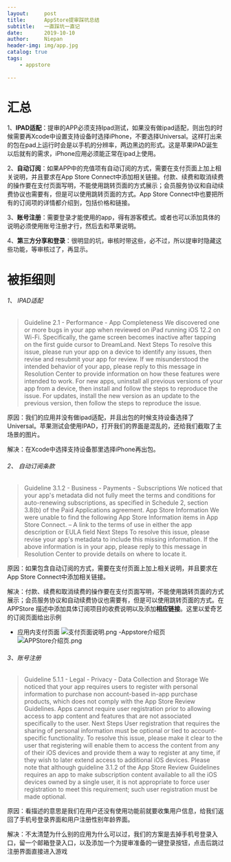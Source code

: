 ```yaml
---
layout:     post
title:      AppStore提审踩坑总结
subtitle:   一直踩坑一直记
date:       2019-10-10
author:     Niepan
header-img: img/app.jpg
catalog: true
tags:
    - appstore
    
---
```



#  汇总

1、**IPAD适配**：提审的APP必须支持Ipad测试，如果没有做ipad适配，则出包的时候需要再Xcode中设置支持设备时选择iPhone，不要选择Universal。这样打出来的包在pad上运行时会是以手机的分辨率，两边黑边的形式。这是苹果IPAD诞生以后就有的需求，iPhone应用必须能正常在ipad上使用。

2、**自动订阅**：如果APP中的充值项有自动订阅的方式，需要在支付页面上加上相关说明，并且要求在App Store Connect中添加相关链接。付款、续费和取消续费的操作要在支付页面写明，不能使用跳转页面的方式展示；会员服务协议和自动续费协议也需要有，但是可以使用跳转页面的方式。App Store Connect中也要把所有的订阅项的详情都介绍到，包括价格和链接。

3、**账号注册**：需要登录才能使用的app，得有游客模式。或者也可以添加具体的说明必须使用账号注册才行，然后去和苹果说明。

4、**第三方分享和登录**：很明显的坑，审核时带这些，必不过，所以提审时隐藏这些功能，等审核过了，再显示。


#  被拒细则

###### 1、 IPAD适配

>Guideline 2.1 - Performance - App Completeness
We discovered one or more bugs in your app when reviewed on iPad running iOS 12.2 on Wi-Fi.
Specifically, the game screen becomes inactive after tapping on the first guide cursor to DreamLand.
Next Steps
To resolve this issue, please run your app on a device to identify any issues, then revise and resubmit your app for review.
If we misunderstood the intended behavior of your app, please reply to this message in Resolution Center to provide information on how these features were intended to work.
For new apps, uninstall all previous versions of your app from a device, then install and follow the steps to reproduce the issue. For updates, install the new version as an update to the previous version, then follow the steps to reproduce the issue.

原因：我们的应用并没有做ipad适配，并且出包的时候支持设备选择了Universal。苹果测试会使用IPAD，打开我们的界面是混乱的，还给我们截取了主场景的图片。

解决：在Xcode中选择支持设备那里选择iPhone再出包。


###### 2、 自动订阅条款

>Guideline 3.1.2 - Business - Payments - Subscriptions
We noticed that your app's metadata did not fully meet the terms and conditions for auto-renewing subscriptions, as specified in Schedule 2, section 3.8(b) of the Paid Applications agreement.
App Store Information
We were unable to find the following App Store Information items in App Store Connect.
– A link to the terms of use in either the app description or EULA field
Next Steps
To resolve this issue, please revise your app's metadata to include this missing information. If the above information is in your app, please reply to this message in Resolution Center to provide details on where to locate it.

原因：如果包含自动订阅的方式，需要在支付页面上加上相关说明，并且要求在App Store Connect中添加相关链接。

解决：付款、续费和取消续费的操作要在支付页面写明，不能使用跳转页面的方式展示；会员服务协议和自动续费协议也需要有，但是可以使用跳转页面的方式。在APPStore 描述中添加具体订阅项目的收费说明以及添加**相应链接**。这里以爱奇艺的订阅页面给出示例
- 应用内支付页面
![支付页面说明.png](https://upload-images.jianshu.io/upload_images/1874051-d187963056ed3512.png?imageMogr2/auto-orient/strip%7CimageView2/2/w/1240)
-Appstore介绍页
![APPStore介绍页.png](https://upload-images.jianshu.io/upload_images/1874051-934208689817cf45.png?imageMogr2/auto-orient/strip%7CimageView2/2/w/1240)


###### 3、账号注册

>Guideline 5.1.1 - Legal - Privacy - Data Collection and Storage
We noticed that your app requires users to register with personal information to purchase non account-based in-app purchase products, which does not comply with the App Store Review Guidelines.
Apps cannot require user registration prior to allowing access to app content and features that are not associated specifically to the user.
Next Steps
User registration that requires the sharing of personal information must be optional or tied to account-specific functionality.
To resolve this issue, please make it clear to the user that registering will enable them to access the content from any of their iOS devices and provide them a way to register at any time, if they wish to later extend access to additional iOS devices.
Please note that although guideline 3.1.2 of the App Store Review Guidelines requires an app to make subscription content available to all the iOS devices owned by a single user, it is not appropriate to force user registration to meet this requirement; such user registration must be made optional.


原因：看描述的意思是我们在用户还没有使用功能前就要收集用户信息，给我们返回了手机号登录界面和用户注册性别年龄界面。

解决：不太清楚为什么别的应用为什么可以过，我们的方案是去掉手机号登录入口，留一个邮箱登录入口，以及添加一个为提审准备的一键登录按钮，点击后跳过注册界面直接进入游戏